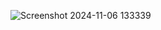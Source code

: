 ![Screenshot 2024-11-06 133339](https://github.com/user-attachments/assets/e5502e96-c84a-4576-a3b0-50fc878908e2)
